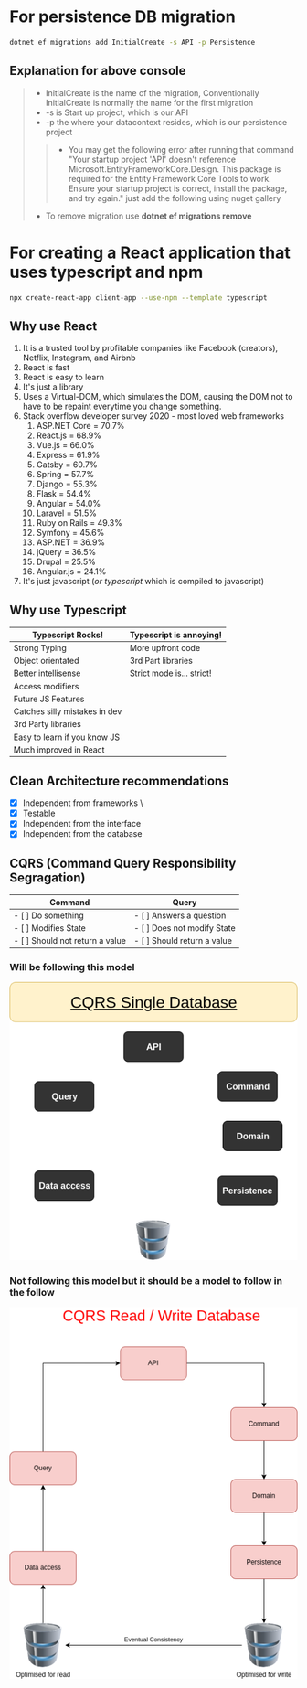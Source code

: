 # For persistence DB migration
```sh
dotnet ef migrations add InitialCreate -s API -p Persistence
```
## Explanation for above console
> - InitialCreate is the name of the migration, Conventionally InitialCreate is normally the name for the first migration
> - -s is Start up project, which is our API 
> - -p the where your datacontext resides, which is our persistence project
>> - You may get the following error after running that command "Your startup project 'API' doesn't reference Microsoft.EntityFrameworkCore.Design. This package is required for the Entity Framework Core Tools to work. Ensure your startup project is correct, install the package, and try again." just add the following using nuget gallery 
> - To remove migration use **dotnet ef migrations remove**


# For creating a React application that uses typescript and npm
```sh
npx create-react-app client-app --use-npm --template typescript
```

## Why use React
1. It is a trusted tool by profitable companies like Facebook (creators), Netflix, Instagram, and Airbnb
2. React is fast
3. React is easy to learn
4. It's just a library
5. Uses a Virtual-DOM, which simulates the DOM, causing the DOM not to have to be repaint everytime you change something.
6. Stack overflow developer survey 2020 - most loved web frameworks 
    1. ASP.NET Core = 70.7%
    2. React.js = 68.9%
    3. Vue.js = 66.0%
    4. Express = 61.9%
    5. Gatsby = 60.7% 
    6. Spring = 57.7%
    7. Django = 55.3%
    8. Flask = 54.4% 
    9. Angular = 54.0%
    10. Laravel = 51.5%
    11. Ruby on Rails = 49.3%
    12. Symfony = 45.6%
    13. ASP.NET = 36.9%
    14. jQuery = 36.5%
    15. Drupal = 25.5%
    16. Angular.js = 24.1%
7. It's just javascript (*or typescript* which is compiled to javascript)

## Why use Typescript 
|Typescript Rocks!|Typescript is annoying!|
|-----------------|-----------------------|
|Strong Typing    |More upfront code      |
|Object orientated|3rd Part libraries     |
|Better intellisense|Strict mode is... strict!|
|Access modifiers |                       |
|Future JS Features|                      |
|Catches silly mistakes in dev|           |
|3rd Party libraries|                     |
|Easy to learn if you know JS|            |
|Much improved in React|                  |

## Clean Architecture recommendations 
- [x] Independent from frameworks \ 
- [x] Testable
- [x] Independent from the interface
- [x] Independent from the database

## CQRS (Command Query Responsibility Segragation)
| Command | Query |
| ------- | ----- |
| - [ ] Do something | - [ ] Answers a question|
| - [ ] Modifies State | - [ ] Does not modify State |
| - [ ] Should not return a value | - [ ] Should return a value |

### Will be following this model
![CQRS Single Database](./CQRS-Single-Database.png)
### Not following this model but it should be a model to follow in the follow
![CQRS Read / Write Database](./CQRS-Read-Write-Database.drawio.png)
